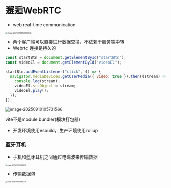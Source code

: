 # 邂逅WebRTC

- web real-time communication

<img src="https://cdn.jsdelivr.net/gh/shilixiaoqiaoya/pictures@master/image-20250909150018930.png" alt="image-20250909150018930" style="zoom:40%;" />

- 两个客户端可以直接进行数据交换，不依赖于服务端中转
- Webrtc 连接是持久的



```js
const startBtn = document.getElementById("startBtn");
const videoEl = document.getElementById("videoEl");

startBtn.addEventListener("click", () => {
  navigator.mediaDevices.getUserMedia({ video: true }).then((stream) => {
    console.log(stream);
    videoEl.srcObject = stream;
    videoEl.play();
  });
});
```

<img src="https://cdn.jsdelivr.net/gh/shilixiaoqiaoya/pictures@master/image-20250910105731566.png" alt="image-20250910105731566" style="zoom:90%;" />





vite不是module bundler(模块打包器)

- 开发环境使用esbuild，生产环境使用rollup





### 蓝牙耳机

- 手机和蓝牙耳机之间通过电磁波来传输数据

<img src="https://cdn.jsdelivr.net/gh/shilixiaoqiaoya/pictures@master/image-20250910185639318.png" alt="image-20250910185639318" style="zoom:33%;" />

- 传输数据包

<img src="https://cdn.jsdelivr.net/gh/shilixiaoqiaoya/pictures@master/image-20250910185855275.png" alt="image-20250910185855275" style="zoom:33%;" />